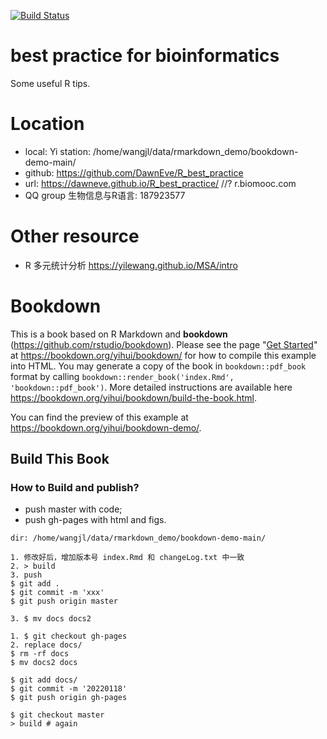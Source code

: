 [![Build Status](https://travis-ci.com/rstudio/bookdown-demo.svg?branch=master)](https://travis-ci.com/rstudio/bookdown-demo)


#  best practice for bioinformatics

Some useful R tips.




# Location

- local: Yi station: /home/wangjl/data/rmarkdown_demo/bookdown-demo-main/
- github: https://github.com/DawnEve/R_best_practice
- url: https://dawneve.github.io/R_best_practice/  //? r.biomooc.com
- QQ group 生物信息与R语言: 187923577




# Other resource

- R 多元统计分析 https://yilewang.github.io/MSA/intro




# Bookdown

This is a book based on R Markdown and **bookdown** (https://github.com/rstudio/bookdown). Please see the page "[Get Started](https://bookdown.org/yihui/bookdown/get-started.html)" at https://bookdown.org/yihui/bookdown/ for how to compile this example into HTML. You may generate a copy of the book in `bookdown::pdf_book` format by calling `bookdown::render_book('index.Rmd', 'bookdown::pdf_book')`. More detailed instructions are available here https://bookdown.org/yihui/bookdown/build-the-book.html.

You can find the preview of this example at https://bookdown.org/yihui/bookdown-demo/.






## Build This Book

### How to Build and publish?

- push master with code;
- push gh-pages with html and figs.


```
dir: /home/wangjl/data/rmarkdown_demo/bookdown-demo-main/

1. 修改好后，增加版本号 index.Rmd 和 changeLog.txt 中一致
2. > build
3. push
$ git add .
$ git commit -m 'xxx'
$ git push origin master

3. $ mv docs docs2
```


```
1. $ git checkout gh-pages
2. replace docs/
$ rm -rf docs
$ mv docs2 docs

$ git add docs/
$ git commit -m '20220118'
$ git push origin gh-pages

$ git checkout master
> build # again
```

